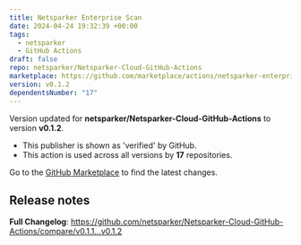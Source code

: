 ```yaml
---
title: Netsparker Enterprise Scan
date: 2024-04-24 19:32:39 +00:00
tags:
  - netsparker
  - GitHub Actions
draft: false
repo: netsparker/Netsparker-Cloud-GitHub-Actions
marketplace: https://github.com/marketplace/actions/netsparker-enterprise-scan
version: v0.1.2
dependentsNumber: "17"
---
```



Version updated for **netsparker/Netsparker-Cloud-GitHub-Actions** to version **v0.1.2**.
- This publisher is shown as 'verified' by GitHub.
- This action is used across all versions by **17** repositories.

Go to the [GitHub Marketplace](https://github.com/marketplace/actions/netsparker-enterprise-scan) to find the latest changes.

## Release notes

**Full Changelog**: https://github.com/netsparker/Netsparker-Cloud-GitHub-Actions/compare/v0.1.1...v0.1.2
